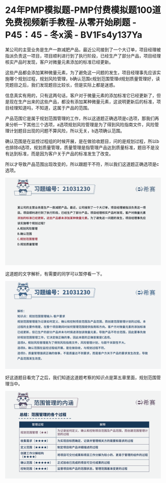 # 24年PMP模拟题-PMP付费模拟题100道免费视频新手教程-从零开始刷题 - P45：45 - 冬x溪 - BV1Fs4y137Ya

某公司的主营业务是生产一款减肥产品，最近公司接到了一个大订单，项目经理被指派负责这一项目，项目顺利进行到了执行阶段，已经生产了部分产品，项目经理核实产品时发现，客户对微量元素添加的标准已经更新。

这些产品都会添加某种微量元素，为了避免这一问题的发生，项目经理事先应该实施哪个规划过程，规划风险管理，b确认范围c规划范围管理d规划质量管理好，读完题目之后，我们发现题目比较长，但是实际上都是迷惑。

信息真实有用的，只有这两句话，客户对于微量元素的添加标准它已经更新了，但是现在生产出来的这些产品，都没有添加某种微量元素，这说明更新后的标准，项目经理知道吗，不知道，这属于产品的范围。

产品范围它是属于规划范围管理的工作，所以这道题正确选项是c选项，那我们再来分析一下其他三个选项，a选项规划风险管理是为了得到风险指南文件，风险管理计划题目出现的问题不算风险，所以无关，b选项确认范围。

确认范围是在监控过程组的时候开展，是在做验收题目，问的是规划过程，所以b也排除d选项，规划质量管理，质量管理是指管理产品达到质量标准，题目不是没有达到标准，而是因为客户关于产品的标准发生了改变。

所以才导致产品范围出现改变的，所以跟题干不符，所以我们这道题正确选项是c选项。

![](img/07f143776f828aaa82b12e1b2849fd5a_1.png)

这道题的文字解析，有需要的同学可以暂停看一下。

![](img/07f143776f828aaa82b12e1b2849fd5a_3.png)

好这道题目看完了之后，我们知道这道题考察的知识点是第五章里面，规划范围管理当中。

![](img/07f143776f828aaa82b12e1b2849fd5a_5.png)